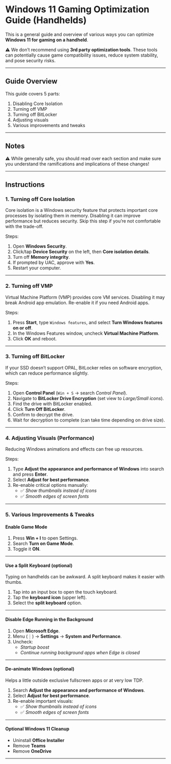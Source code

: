 # Windows 11 Gaming Optimization Guide (Handhelds)

This is a general guide and overview of various ways you can optimize **Windows 11 for gaming on a handheld**.  

⚠️ We don’t recommend using **3rd party optimization tools**. These tools can potentially cause game compatibility issues, reduce system stability, and pose security risks.  

---

## Guide Overview
This guide covers 5 parts:
1. Disabling Core Isolation  
2. Turning off VMP  
3. Turning off BitLocker  
4. Adjusting visuals  
5. Various improvements and tweaks  

---

## Notes
⚠️ While generally safe, you should read over each section and make sure you understand the ramifications and implications of these changes!

---

## Instructions

### 1. Turning off Core Isolation
Core isolation is a Windows security feature that protects important core processes by isolating them in memory. Disabling it can improve performance but reduces security. Skip this step if you’re not comfortable with the trade-off.  

Steps:  
1. Open **Windows Security**.  
2. Click/tap **Device Security** on the left, then **Core isolation details**.  
3. Turn off **Memory integrity**.  
4. If prompted by UAC, approve with **Yes**.  
5. Restart your computer.  

---

### 2. Turning off VMP
Virtual Machine Platform (VMP) provides core VM services. Disabling it may break Android app emulation. Re-enable it if you need Android apps.  

Steps:  
1. Press **Start**, type `Windows features`, and select **Turn Windows features on or off**.  
2. In the Windows Features window, uncheck **Virtual Machine Platform**.  
3. Click **OK** and reboot.  

---

### 3. Turning off BitLocker
If your SSD doesn’t support OPAL, BitLocker relies on software encryption, which can reduce performance slightly.  

Steps:  
1. Open **Control Panel** (`Win + S` → search *Control Panel*).  
2. Navigate to **BitLocker Drive Encryption** (set view to *Large/Small icons*).  
3. Find the drive with BitLocker enabled.  
4. Click **Turn Off BitLocker**.  
5. Confirm to decrypt the drive.  
6. Wait for decryption to complete (can take time depending on drive size).  

---

### 4. Adjusting Visuals (Performance)
Reducing Windows animations and effects can free up resources.  

Steps:  
1. Type **Adjust the appearance and performance of Windows** into search and press **Enter**.  
2. Select **Adjust for best performance**.  
3. Re-enable critical options manually:  
   - ✅ *Show thumbnails instead of icons*  
   - ✅ *Smooth edges of screen fonts*  

---

### 5. Various Improvements & Tweaks

#### Enable Game Mode
1. Press **Win + I** to open Settings.  
2. Search **Turn on Game Mode**.  
3. Toggle it **ON**.  

---

#### Use a Split Keyboard (optional)
Typing on handhelds can be awkward. A split keyboard makes it easier with thumbs.  

1. Tap into an input box to open the touch keyboard.  
2. Tap the **keyboard icon** (upper left).  
3. Select the **split keyboard** option.  

---

#### Disable Edge Running in the Background
1. Open **Microsoft Edge**.  
2. Menu (⋮) → **Settings** → **System and Performance**.  
3. Uncheck:  
   - *Startup boost*  
   - *Continue running background apps when Edge is closed*  

---

#### De-animate Windows (optional)
Helps a little outside exclusive fullscreen apps or at very low TDP.  

1. Search **Adjust the appearance and performance of Windows**.  
2. Select **Adjust for best performance**.  
3. Re-enable important visuals:  
   - ✅ *Show thumbnails instead of icons*  
   - ✅ *Smooth edges of screen fonts*  

---

#### Optional Windows 11 Cleanup
- Uninstall **Office Installer**  
- Remove **Teams**  
- Remove **OneDrive**  

---
